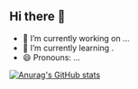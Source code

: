 ## Hi there 👋

- 🔭 I’m currently working on ...
- 🌱 I’m currently learning .
- 😄 Pronouns: ...

[![Anurag's GitHub stats](https://github-readme-stats.vercel.app/api?username=Guilherme1080)](https://github.com/Guilherme1080/github-readme-stats)
 
